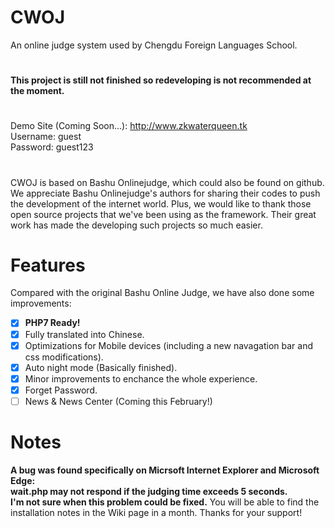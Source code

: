 # CWOJ
An online judge system used by Chengdu Foreign Languages School.
#
<b>This project is still not finished so redeveloping is not recommended at the moment.</b>
#
Demo Site (Coming Soon...): http://www.zkwaterqueen.tk<br>
Username: guest<br>
Password: guest123<br>
#
CWOJ is based on Bashu Onlinejudge, which could also be found on github. We appreciate Bashu Onlinejudge's authors for sharing their codes to push the development of the internet world.
Plus, we would like to thank those open source projects that we've been using as the framework. Their great work has made the developing such projects so much easier.
# Features
Compared with the original Bashu Online Judge, we have also done some improvements:<br>
- [X] <b>PHP7 Ready!</b><br>
- [X] Fully translated into Chinese.<br>
- [X] Optimizations for Mobile devices (including a new navagation bar and css modifications).<br>
- [X] Auto night mode (Basically finished).<br>
- [X] Minor improvements to enchance the whole experience.<br>
- [X] Forget Password.<br>
- [ ] News & News Center (Coming this February!)<br>
# Notes
<b> A bug was found specifically on Micrsoft Internet Explorer and Microsoft Edge:<br>
wait.php may not respond if the judging time exceeds 5 seconds.<br>
I'm not sure when this problem could be fixed.</b>
You will be able to find the installation notes in the Wiki page in a month. Thanks for your support!
